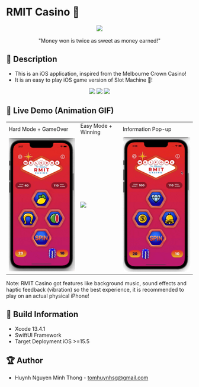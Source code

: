 # RMIT Casino 🎰


<p align="center">
  <img width="500" src="https://i.imgur.com/7sMlQgo.png">
</p>

<p align="center">"Money won is twice as sweet as money earned!"</p>

## 📖 Description

- This is an iOS application, inspired from the Melbourne Crown Casino!
- It is an easy to play iOS game version of Slot Machine 🎰!
<p align="center">
  <img src="https://i.imgur.com/vaJypZ3.png" width="238" >
  <img src="https://i.imgur.com/gUmS8n5.png" width="238" >
  <img src="https://i.imgur.com/LpTyusp.png" width="239" >
</p>

## 🔮 Live Demo (Animation GIF)

<table>
  <tr>
    <td>Hard Mode + GameOver</td>
     <td>Easy Mode + Winning</td>
     <td>Information Pop-up</td>
  </tr>
  <tr>
    <td><img src="https://github.com/TomHuynhSG/RMIT-Casino/blob/main/sceenshots/rmit-casino-gif-hard-mode-gameover.gif?raw=true" width="280"></td>
    <td><img src="https://github.com/TomHuynhSG/RMIT-Casino/blob/main/sceenshots/rmit-casino-gif-easy-mode.gif?raw=true" width="280"></td>
    <td><img src="https://github.com/TomHuynhSG/RMIT-Casino/blob/main/sceenshots/rmit-casino-gif-info-view.gif?raw=true" width="280"></td>
   </tr>
 </table>
 
Note: RMIT Casino got features like background music, sound effects and haptic feedback (vibration) so  the best experience, it is recommended to play on an actual physical iPhone!
 
## 🔧 Build Information
- Xcode 13.4.1
- SwiftUI Framework
- Target Deployment iOS >=15.5

## 🏆 Author
- Huynh Nguyen Minh Thong - tomhuynhsg@gmail.com
